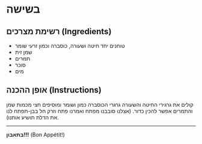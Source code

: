 # בשישה

## רשימת מצרכים (Ingredients)
- טוחנים יחד חיטה ושעורה, כוסברה וכמון זרעי שומר
- שמן זית
- תמרים
- סוכר
- מים


## אופן ההכנה (Instructions)
קולים את גרגירי החיטה והשעורה גרגרי הכוסברה כמון ושומר  ומוסיפים חצי מכמות שמן והתמרים אפשר להכין כדור.
(אצלנו סובבנו מפתח ואמרנו פתח וזרק חל בבן-תפתח לנו את הדלת תושיע אותנו).

---
**בתאבון!!!** (Bon Appétit!)

